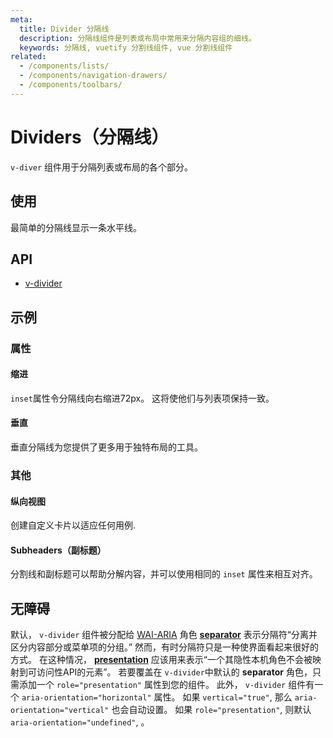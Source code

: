 ```yaml
---
meta:
  title: Divider 分隔线
  description: 分隔线组件是列表或布局中常用来分隔内容组的细线。
  keywords: 分隔线, vuetify 分割线组件, vue 分割线组件
related:
  - /components/lists/
  - /components/navigation-drawers/
  - /components/toolbars/
---
```


# Dividers（分隔线）

`v-diver` 组件用于分隔列表或布局的各个部分。

<entry-ad />

## 使用

最简单的分隔线显示一条水平线。

<usage name="v-divider" />

## API

- [v-divider](/api/v-divider)

<inline-api page="components/dividers" />

## 示例

### 属性

#### 缩进

`inset`属性令分隔线向右缩进72px。 这将使他们与列表项保持一致。

<example file="v-divider/prop-inset" />

#### 垂直

垂直分隔线为您提供了更多用于独特布局的工具。

<example file="v-divider/prop-vertical" />

### 其他

#### 纵向视图

创建自定义卡片以适应任何用例.

<example file="v-divider/misc-portrait-view" />

#### Subheaders（副标题）

分割线和副标题可以帮助分解内容，并可以使用相同的 `inset` 属性来相互对齐。

<example file="v-divider/misc-subheaders" />

## 无障碍

默认， `v-divider` 组件被分配给 [WAI-ARIA](https://www.w3.org/WAI/standards-guidelines/aria/) 角色 [**separator**](https://www.w3.org/TR/wai-aria/#separator) 表示分隔符“分离并区分内容部分或菜单项的分组。” 然而，有时分隔符只是一种使界面看起来很好的方式。 在这种情况， [**presentation**](https://www.w3.org/TR/wai-aria/#presentation) 应该用来表示“一个其隐性本机角色不会被映射到可访问性API的元素”。 若要覆盖在 `v-divider`中默认的 **separator** 角色，只需添加一个 `role="presentation"` 属性到您的组件。 此外， `v-divider` 组件有一个 `aria-orientation="horizontal"` 属性。 如果 `vertical="true"`, 那么 `aria-orientation="vertical"` 也会自动设置。 如果 `role="presentation"`, 则默认`aria-orientation="undefined"`, 。

<backmatter />
